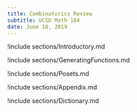 ```yaml
---
title: Combinatorics Review
subtitle: UCSD Math 184
date: June 10, 2019
---
```


!include sections/Introductory.md

!include sections/GeneratingFunctions.md

!include sections/Posets.md

!include sections/Appendix.md

!include sections/Dictionary.md
